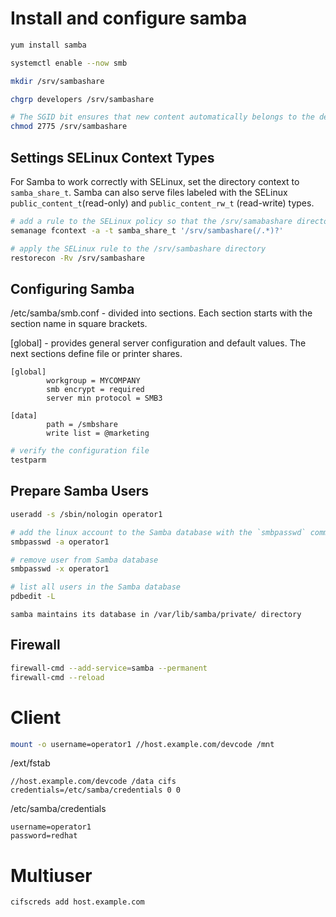 # Install and configure samba

```sh
yum install samba

systemctl enable --now smb
```

```sh
mkdir /srv/sambashare
```

```sh
chgrp developers /srv/sambashare

# The SGID bit ensures that new content automatically belongs to the developers group
chmod 2775 /srv/sambashare
```

## Settings SELinux Context Types
For Samba to work correctly with SELinux, set the directory context to `samba_share_t`. Samba can also serve files labeled with the SELinux `public_content_t`(read-only) and `public_content_rw_t` (read-write) types.

```sh
# add a rule to the SELinux policy so that the /srv/samabashare directory and its content have a context type of samba_share_t
semanage fcontext -a -t samba_share_t '/srv/sambashare(/.*)?'

# apply the SELinux rule to the /srv/sambashare directory
restorecon -Rv /srv/sambashare
```

## Configuring Samba

/etc/samba/smb.conf - divided into sections. Each section starts with the section name in square brackets.

[global] - provides general server configuration and default values. The next sections define file or printer shares.

```
[global]
        workgroup = MYCOMPANY
        smb encrypt = required
        server min protocol = SMB3

[data]
        path = /smbshare
        write list = @marketing

```

```sh
# verify the configuration file
testparm
```

## Prepare Samba Users

```sh
useradd -s /sbin/nologin operator1

# add the linux account to the Samba database with the `smbpasswd` command from the `samba-common-tools` package
smbpasswd -a operator1

# remove user from Samba database
smbpasswd -x operator1

# list all users in the Samba database
pdbedit -L
```
```
samba maintains its database in /var/lib/samba/private/ directory
```

## Firewall
```sh
firewall-cmd --add-service=samba --permanent
firewall-cmd --reload
```

# Client

```sh
mount -o username=operator1 //host.example.com/devcode /mnt
```

/ext/fstab
```
//host.example.com/devcode /data cifs credentials=/etc/samba/credentials 0 0
```

/etc/samba/credentials
```
username=operator1
password=redhat
```

# Multiuser

```sh
cifscreds add host.example.com
```